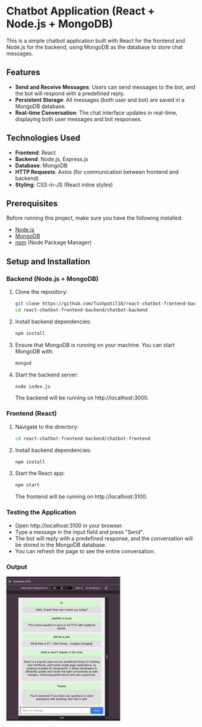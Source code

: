# Chatbot Application (React + Node.js + MongoDB)

This is a simple chatbot application built with React for the frontend and Node.js for the backend, using MongoDB as the database to store chat messages.

## Features

- **Send and Receive Messages**: Users can send messages to the bot, and the bot will respond with a predefined reply.
- **Persistent Storage**: All messages (both user and bot) are saved in a MongoDB database.
- **Real-time Conversation**: The chat interface updates in real-time, displaying both user messages and bot responses.

## Technologies Used

- **Frontend**: React
- **Backend**: Node.js, Express.js
- **Database**: MongoDB
- **HTTP Requests**: Axios (for communication between frontend and backend)
- **Styling**: CSS-in-JS (React inline styles)

## Prerequisites

Before running this project, make sure you have the following installed:

- [Node.js](https://nodejs.org/en/download/)
- [MongoDB](https://www.mongodb.com/try/download/community)
- [npm](https://www.npmjs.com/get-npm) (Node Package Manager)

## Setup and Installation

### Backend (Node.js + MongoDB)

1. Clone the repository:

   ```bash
   git clone https://github.com/Tushpatil18/react-chatbot-frontend-backend.git
   cd react-chatbot-frontend-backend/chatbot-backend

   ```

2. Install backend dependencies:

   ```bash
   npm install

   ```

3. Ensure that MongoDB is running on your machine. You can start MongoDB with:

   ```bash
   mongod

   ```

4. Start the backend server:

   ```bash
   node index.js
   ```

   The backend will be running on http://localhost:3000.

### Frontend (React)

1. Navigate to the directory:

   ```bash
   cd react-chatbot-frontend-backend/chatbot-frontend

   ```

2. Install backend dependencies:

   ```bash
   npm install

   ```

3. Start the React app:

   ```bash
   npm start
   ```

   The frontend will be running on http://localhost:3100.

### Testing the Application

- Open http://localhost:3100 in your browser.
- Type a message in the input field and press "Send".
- The bot will reply with a predefined response, and the conversation will be stored in the MongoDB database.
- You can refresh the page to see the entire conversation.

### Output

<img src="screenshot.png" width="60%"/>
